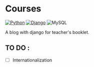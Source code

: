 # Courses
[![Python](https://img.shields.io/badge/-Python-25383e?style=flat&logo=python)](https://www.python.org/)
[![Django](https://img.shields.io/badge/-Django-25383e?style=flat&logo=django&logoColor=092E20)](https://www.djangoproject.com/)
![MySQL](https://img.shields.io/badge/-SQL-25383e?&logo=MySQL)

A blog with django for teacher's booklet.

## TO DO :
- [ ] Internationalization
